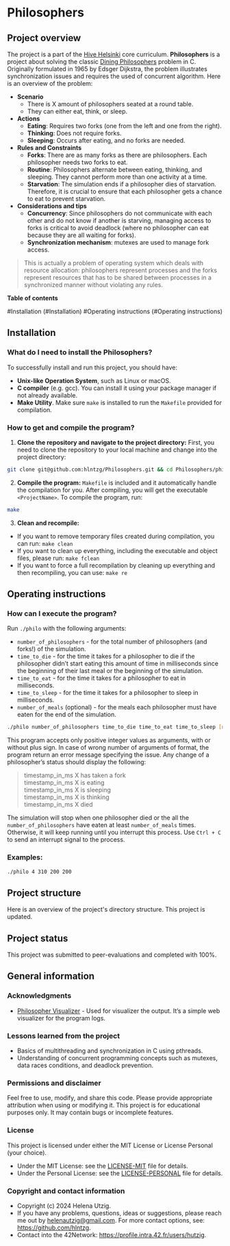 # Philosophers

## Project overview

The project is a part of the [Hive Helsinki](https://www.hive.fi/en/curriculum) core curriculum. **Philosophers** is a project about solving the classic [Dining Philosophers](https://en.wikipedia.org/wiki/Dining_philosophers_problem) problem in C. Originally formulated in 1965 by Edsger Dijkstra, the problem illustrates synchronization issues and requires the used of concurrent algorithm. Here is an overview of the problem:

- **Scenario**
    - There is X amount of philosophers seated at a round table.
    - They can either eat, think, or sleep.
- **Actions**
    - **Eating**: Requires two forks (one from the left and one from the right).
    - **Thinking**: Does not require forks.
    - **Sleeping**: Occurs after eating, and no forks are needed.
- **Rules and Constraints**
    - **Forks**: There are as many forks as there are philosophers. Each philosopher needs two forks to eat.
    - **Routine**: Philosophers alternate between eating, thinking, and sleeping. They cannot perform more than one activity at a time.
    - **Starvation**: The simulation ends if a philosopher dies of starvation. Therefore, it is crucial to ensure that each philosopher gets a chance to eat to prevent starvation.
- **Considerations and tips**
    - **Concurrency**: Since philosophers do not communicate with each other and do not know if another is starving, managing access to forks is critical to avoid deadlock (where no philosopher can eat because they are all waiting for forks).
    - **Synchronization mechanism**: mutexes are used to manage fork access.


> This is actually a problem of operating system which deals with resource allocation: philosophers represent processes and the forks represent resources that has to be shared between processes in a synchronized manner without violating any rules.

**Table of contents**

#Installation (#Installation)
#Operating instructions (#Operating instructions)


## Installation

### What do I need to install the Philosophers?

To successfully install and run this project, you should have: 

- **Unix-like Operation System**, such as Linux or macOS.
- **C compiler** (e.g. gcc). You can install it using your package manager if not already available.
- **Make Utility**. Make sure `make` is installed to run the `Makefile` provided for compilation.

### How to get and compile the program?

1. **Clone the repository and navigate to the project directory:** First, you need to clone the repository to your local machine and change into the project directory:

```bash
git clone git@github.com:hlntzg/Philosophers.git && cd Philosophers/philo
```

2. **Compile the program:** `Makefile` is included and it automatically handle the compilation for you. After compiling, you will get the executable `<ProjectName>`. To compile the program, run:

```bash
make
```

3. **Clean and recompile:** 
- If you want to remove temporary files created during compilation, you can run: `make clean`
- If you want to clean up everything, including the executable and object files, please run: `make fclean`
- If you want to force a full recompilation by cleaning up everything and then recompiling, you can use: `make re`

## Operating instructions

### How can I execute the program?

Run `./philo` with the following arguments:

- `number_of_philosophers` - for the total number of philosophers (and forks!) of the simulation.
- `time_to_die` - for the time it takes for a philosopher to die if the philosopher didn’t start eating this amount of time in milliseconds since the beginning of their last meal or the beginning of the simulation.
- `time_to_eat` - for the time it takes for a philosopher to eat in milliseconds.
- `time_to_sleep` - for the time it takes for a philosopher to sleep in milliseconds.
- `number_of_meals` (optional) - for the meals each philosopher must have eaten for the end of the simulation.

```bash
./philo number_of_philosophers time_to_die time_to_eat time_to_sleep [number_of_meals]   
```

This program accepts only positive integer values as arguments, with or without plus sign. In case of wrong number of arguments of format, the program return an error message specifying the issue. Any change of a philosopher’s status should display the following:

> timestamp_in_ms X has taken a fork<br>
> timestamp_in_ms X is eating<br>
> timestamp_in_ms X is sleeping<br>
> timestamp_in_ms X is thinking<br>
> timestamp_in_ms X died<br>

The simulation will stop when one philosopher died or the all the `number_of_philosophers` have eaten at least `number_of_meals` times. Otherwise, it will keep running until you interrupt this process. Use `Ctrl + C` to send an interrupt signal to the process.

### Examples:

```bash
./philo 4 310 200 200
```

## Project structure

Here is an overview of the project's directory structure. This project is updated.

## Project status

This project was submitted to peer-evaluations and completed with 100%. 

## General information

### Acknowledgments

- [Philosopher Visualizer](https://nafuka11.github.io/philosophers-visualizer/) - Used for visualizer the output. It’s a simple web visualizer for the program logs.

### Lessons learned from the project

- Basics of multithreading and synchronization in C using pthreads.
- Understanding of concurrent programming concepts such as mutexes, data races conditions, and deadlock prevention.

### Permissions and disclaimer

Feel free to use, modify, and share this code. Please provide appropriate attribution when using or modifying it. This project is for educational purposes only. It may contain bugs or incomplete features.

### License

This project is licensed under either the MIT License or License Personal (your choice). 

- Under the MIT License: see the [LICENSE-MIT](LICENSE-MIT) file for details.
- Under the Personal License: see the [LICENSE-PERSONAL](LICENSE-PERSONAL) file for details.

### Copyright and contact information

- Copyright (c) 2024 Helena Utzig.
- If you have any problems, questions, ideas or suggestions, please reach me out by helenautzig@gmail.com. For more contact options, see: https://github.com/hlntzg.
- Contact into the 42Network: https://profile.intra.42.fr/users/hutzig.
